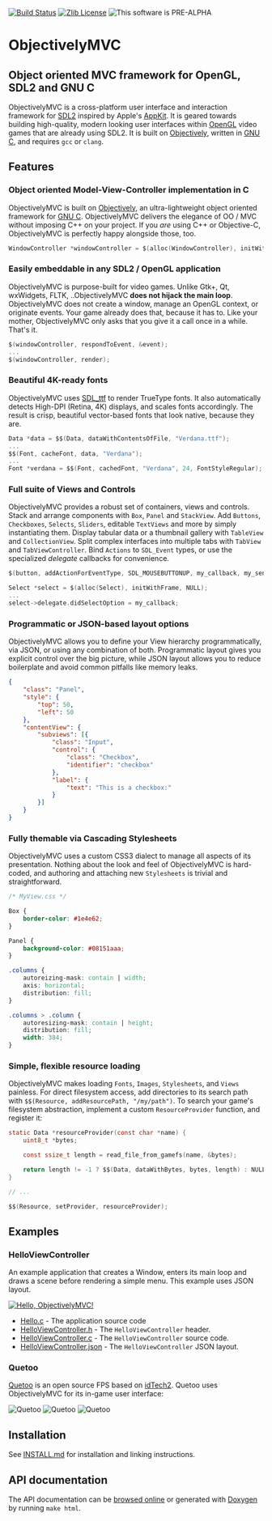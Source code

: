 [![Build Status](http://ci.quetoo.org/buildStatus/icon?job=ObjectivelyMVC-Linux-x86_64)](http://ci.quetoo.org/job/ObjectivelyMVC-Linux-x86_64/)
[![Zlib License](https://img.shields.io/badge/license-Zlib-brightgreen.svg)](https://opensource.org/licenses/Zlib)
![This software is PRE-ALPHA](https://img.shields.io/badge/development_stage-ALPHA-yellow.svg)

ObjectivelyMVC
===

Object oriented MVC framework for OpenGL, SDL2 and GNU C
---

ObjectivelyMVC is a cross-platform user interface and interaction framework for [SDL2](http://www.libsdl.org) inspired by Apple's [AppKit](https://developer.apple.com/reference/appkit). It is geared towards building high-quality, modern looking user interfaces within [OpenGL](http://www.opengl.org/) video games that are already using SDL2. It is built on [Objectively](https://github.com/jdolan/Objectively), written in [GNU C](http://www.gnu.org/software/gnu-c-manual/), and requires `gcc` or `clang`.
 
Features
---

### Object oriented Model-View-Controller implementation in C

ObjectivelyMVC is built on [Objectively](https://github.com/jdolan/Objectively), an ultra-lightweight object oriented framework for [GNU C](http://www.gnu.org/software/gnu-c-manual/). ObjectivelyMVC delivers the elegance of OO / MVC without imposing C++ on your project. If you *are* using C++ or Objective-C, ObjectivelyMVC is perfectly happy alongside those, too.

```c
WindowController *windowController = $(alloc(WindowController), initWithWindow, window);
```

### Easily embeddable in any SDL2 / OpenGL application

ObjectivelyMVC is purpose-built for video games. Unlike Gtk+, Qt, wxWidgets, FLTK, ..ObjectivelyMVC **does not hijack the main loop**. ObjectivelyMVC does not create a window, manage an OpenGL context, or originate events. Your game already does that, because it has to. Like your mother, ObjectivelyMVC only asks that you give it a call once in a while. That's it.

```c
$(windowController, respondToEvent, &event);
...
$(windowController, render);
```

### Beautiful 4K-ready fonts

ObjectivelyMVC uses [SDL_ttf](https://www.libsdl.org/projects/SDL_ttf/) to render TrueType fonts. It also automatically detects High-DPI (Retina, 4K) displays, and scales fonts accordingly. The result is crisp, beautiful vector-based fonts that look native, because they are.

```c
Data *data = $$(Data, dataWithContentsOfFile, "Verdana.ttf");
...
$$(Font, cacheFont, data, "Verdana");
...
Font *verdana = $$(Font, cachedFont, "Verdana", 24, FontStyleRegular); // will render at 48pt on Retina displays
```

### Full suite of Views and Controls

ObjectivelyMVC provides a robust set of containers, views and controls. Stack and arrange components with `Box`, `Panel` and `StackView`. Add `Buttons`, `Checkboxes`, `Selects`, `Sliders`, editable `TextViews` and more by simply instantiating them. Display tabular data or a thumbnail gallery with `TableView` and `CollectionView`. Split complex interfaces into multiple tabs with `TabView` and `TabViewController`. Bind `Actions` to `SDL_Event` types, or use the specialized _delegate_ callbacks for convenience.

```c
$(button, addActionForEventType, SDL_MOUSEBUTTONUP, my_callback, my_sender, my_data);
```

```c
Select *select = $(alloc(Select), initWithFrame, NULL);
...
select->delegate.didSelectOption = my_callback;
```

### Programmatic or JSON-based layout options

ObjectivelyMVC allows you to define your View hierarchy programmatically, via JSON, or using any combination of both. Programmatic layout gives you explicit control over the big picture, while JSON layout allows you to reduce boilerplate and avoid common pitfalls like memory leaks.

```json
{
	"class": "Panel",
	"style": {
		"top": 50,
		"left": 50
	},
	"contentView": {
		"subviews": [{
			"class": "Input",
			"control": {
				"class": "Checkbox",
				"identifier": "checkbox"
			},
			"label": {
				"text": "This is a checkbox:"
			}
		}]
	}
}
```

### Fully themable via Cascading Stylesheets

ObjectivelyMVC uses a custom CSS3 dialect to manage all aspects of its presentation. Nothing about the look and feel of ObjectivelyMVC is hard-coded, and authoring and attaching new `Stylesheets` is trivial and straightforward.

```css
/* MyView.css */

Box {
	border-color: #1e4e62;
}

Panel {
	background-color: #08151aaa;
}

.columns {
	autoreizing-mask: contain | width;
	axis: horizontal;
	distribution: fill;
}

.columns > .column {
	autoresizing-mask: contain | height;
	distribution: fill;
	width: 384;
}
```

### Simple, flexible resource loading

ObjectivelyMVC makes loading `Fonts`, `Images`, `Stylesheets`, and `Views` painless. For direct filesystem access, add directories to its search path with `$$(Resource, addResourcePath, "/my/path")`. To search your game's filesystem abstraction, implement a custom `ResourceProvider` function, and register it:

```c
static Data *resourceProvider(const char *name) {
	uint8_t *bytes;

	const ssize_t length = read_file_from_gamefs(name, &bytes);

	return length != -1 ? $$(Data, dataWithBytes, bytes, length) : NULL;
}

// ...

$$(Resource, setProvider, resourceProvider);
```

Examples
---

### HelloViewController
An example application that creates a Window, enters its main loop and draws a scene before rendering a simple menu. This example uses JSON layout.

[![Hello, ObjectivelyMVC!](https://img.youtube.com/vi/Rm_mOr3gP5k/0.jpg)](https://www.youtube.com/watch?v=Rm_mOr3gP5k)

 * [Hello.c](Examples/Hello.c) - The application source code
 * [HelloViewController.h](Examples/HelloViewController.h) - The `HelloViewController` header.
 * [HelloViewController.c](Examples/HelloViewController.c) - The `HelloViewController` source code.
 * [HelloViewController.json](Examples/HelloViewController.json) - The `HelloViewController` JSON layout. 


### Quetoo
[Quetoo](https://github.com/jdolan/quetoo) is an open source FPS based on [idTech2](https://en.wikipedia.org/wiki/Quake_II_engine). Quetoo uses ObjectivelyMVC for its in-game user interface:

![Quetoo](Documentation/quetoo1.jpg)
![Quetoo](Documentation/quetoo2.jpg)
![Quetoo](Documentation/quetoo3.jpg)

Installation
---

See [INSTALL.md](INSTALL.md) for installation and linking instructions.

API documentation
---
 
The API documentation can be [browsed online](http://jaydolan.com/projects/ObjectivelyMVC) or generated with [Doxygen](http://www.doxygen.org) by running `make html`.

